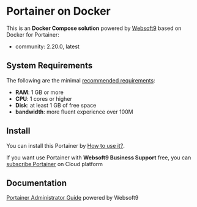 # Portainer on Docker  

This is an **Docker Compose solution** powered by [Websoft9](https://www.websoft9.com) based on Docker for Portainer:


 - community:  2.20.0, latest


## System Requirements

The following are the minimal [recommended requirements](https://documentation.portainer.io/v2.0-be/deploy/requirements/):

* **RAM**: 1 GB or more
* **CPU**: 1 cores or higher
* **Disk**: at least 1 GB of free space
* **bandwidth**: more fluent experience over 100M  

## Install

You can install this Portainer by [How to use it?](https://github.com/Websoft9/docker-library#how-to-use-it).   

If you want use Portainer with **Websoft9 Business Support** free, you can [subscribe Portainer](https://www.websoft9.com/apps) on Cloud platform

## Documentation

[Portainer Administrator Guide](https://support.websoft9.com/docs/portainer) powered by Websoft9